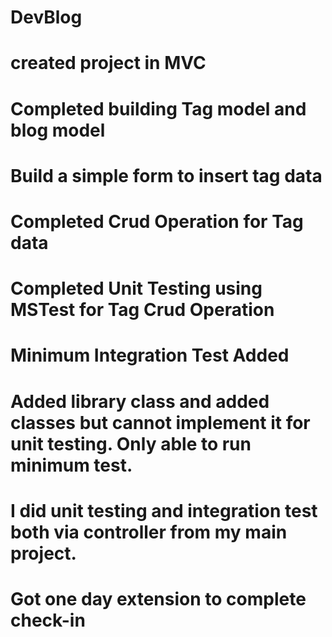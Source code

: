 # DevBlog
# created project in MVC
# Completed building Tag model and blog model
# Build a simple form to insert tag data
# Completed Crud Operation for Tag data
# Completed Unit Testing using MSTest for Tag Crud Operation
# Minimum Integration Test Added
# Added library class and added classes but cannot implement it for unit testing. Only able to run minimum test.
# I did unit testing and integration test both via controller from my main project.
# Got one day extension to complete check-in
